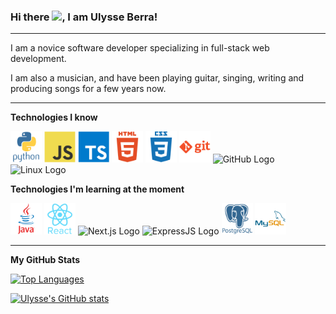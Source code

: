 ### Hi there <img src="https://raw.githubusercontent.com/MartinHeinz/MartinHeinz/master/wave.gif" width="30px">, I am Ulysse Berra!

---

I am a novice software developer specializing in full-stack web development.

I am also a musician, and have been playing guitar, singing, writing and producing songs for a few years now.

---

**Technologies I know**

<img src="https://github.com/devicons/devicon/blob/master/icons/python/python-original-wordmark.svg" alt="Python Logo" width="50" height="50"/> <img src="https://github.com/devicons/devicon/blob/master/icons/javascript/javascript-original.svg" alt="Javascript Logo" width="50" height="50"/> <img src="https://github.com/devicons/devicon/blob/master/icons/typescript/typescript-plain.svg" alt="TypeScript Logo" width="50" height="50"/> <img src="https://github.com/devicons/devicon/blob/master/icons/html5/html5-plain-wordmark.svg" alt="HTML5 Logo" width="50" height="50"/> <img src="https://github.com/devicons/devicon/blob/master/icons/css3/css3-plain-wordmark.svg" alt="CSS3 Logo" width="50" height="50"/> <img src="https://github.com/devicons/devicon/blob/master/icons/git/git-plain-wordmark.svg" alt="Git Logo" width="50" height="50"/> <img src="https://1000marcas.net/wp-content/uploads/2020/02/GitHub-Logo.jpg" alt="GitHub Logo" width="75" height="50"/> <img src="https://pngimg.com/uploads/linux/linux_PNG42.png" alt="Linux Logo" width="50" height="50"/>

**Technologies I'm learning at the moment**

<img src="https://github.com/devicons/devicon/blob/master/icons/java/java-original-wordmark.svg" alt="Java Logo" width="50" height="50"/> <img src="https://github.com/devicons/devicon/blob/master/icons/react/react-original-wordmark.svg" alt="React.js Logo" width="50" height="50"/> <img src="https://buttercms.com/static/images/tech_banners/Nextjs.b8a717322c08.png" alt="Next.js Logo" width="80" height="50"/> <img src="https://ih1.redbubble.net/image.438908244.6144/bg,f8f8f8-flat,750x,075,f-pad,750x1000,f8f8f8.u2.jpg" alt="ExpressJS Logo" width="40" height="50"/> <img src="https://github.com/devicons/devicon/blob/master/icons/postgresql/postgresql-plain-wordmark.svg" alt="PostgreSQL Logo" width="50" height="50"/> <img src="https://github.com/devicons/devicon/blob/master/icons/mysql/mysql-original-wordmark.svg" alt="MySQL Logo" width="50" height="50"/>

---
**My GitHub Stats**

[![Top Languages](https://github-readme-stats.vercel.app/api/top-langs/?username=UlysseBerra&theme=radical)](https://github.com/anuraghazra/github-readme-stats)

[![Ulysse's GitHub stats](https://github-readme-stats.vercel.app/api?username=UlysseBerra&theme=radical)](https://github.com/anuraghazra/github-readme-stats)
